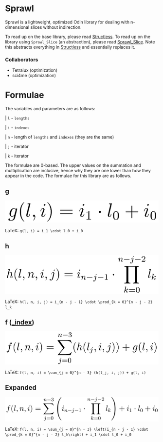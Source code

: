 # Sprawl
Sprawl is a lightweight, optimized Odin library for dealing with n-dimensional slices without indirection.

To read up on the base library, please read [Structless](docs/structless.md).
To read up on the library using `Sprawl_Slice` (an abstraction), please read [Sprawl_Slice](docs/sprawl_slice.md). Note this abstracts everything in [Structless](docs/structless.md) and essentially replaces it.

### Collaborators
- Tetralux (optimization)
- sci4me (optimization)

# Formulae
The variables and parameters are as follows:

| `l` - `lengths`

| `i` - `indexes`

| `n` - length of `lengths` and `indexes` (they are the same)

| `j` - iterator

| `k` - iterator



The formulae are 0-based. The upper values on the summation and multiplication are inclusive, hence why they are one lower than how they appear in the code.
The formulae for this library are as follows.

## g
![formula g](images/eq_g.png)

LaTeX: `g(l, i) = i_1 \cdot l_0 + i_0`

## h
![formula h](images/eq_h.png)

LaTeX: `h(l, n, i, j) = i_{n - j - 1} \cdot \prod_{k = 0}^{n - j - 2} l_k`

## f ([\_index](blob/master/sprawl.odin#L50))
![formula f](images/eq_f.png)

LaTeX: `f(l, n, i) = \sum_{j = 0}^{n - 3} (h(l_j, i, j)) + g(l, i)`

## Expanded
![expanded formula](images/eq_expanded.png)

LaTeX: `f(l, n, i) = \sum_{j = 0}^{n - 3} \left(i_{n - j - 1} \cdot \prod_{k = 0}^{n - j - 2} l_k\right) + i_1 \cdot l_0 + i_0`
